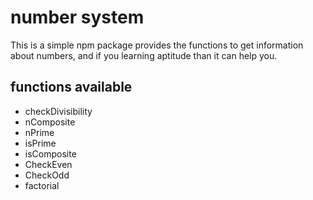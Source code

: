 # number system

This is a simple npm package provides the functions to get information about numbers, and if you learning aptitude than it can help you.

## functions available
- checkDivisibility
- nComposite
- nPrime
- isPrime
- isComposite
- CheckEven
- CheckOdd
- factorial


